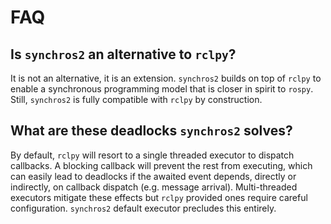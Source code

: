 # FAQ

## Is `synchros2` an alternative to `rclpy`?

It is not an alternative, it is an extension. `synchros2` builds on top of `rclpy` to enable a synchronous programming model that is closer in spirit to `rospy`.
Still, `synchros2` is fully compatible with `rclpy` by construction.

## What are these deadlocks `synchros2` solves?

By default, `rclpy` will resort to a single threaded executor to dispatch callbacks. A blocking callback will prevent the rest from executing, which can easily
lead to deadlocks if the awaited event depends, directly or indirectly, on callback dispatch (e.g. message arrival). Multi-threaded executors mitigate these
effects but `rclpy` provided ones require careful configuration. `synchros2` default executor precludes this entirely.

